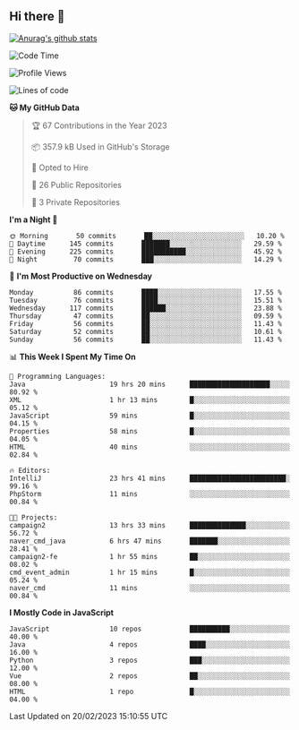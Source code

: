 ## Hi there 👋

[![Anurag's github stats](https://github-readme-stats.vercel.app/api?username=Songwonseok)](https://github.com/anuraghazra/github-readme-stats)



<!--START_SECTION:waka-->
![Code Time](http://img.shields.io/badge/Code%20Time-2%2C088%20hrs%2027%20mins-blue)

![Profile Views](http://img.shields.io/badge/Profile%20Views-4-blue)

![Lines of code](https://img.shields.io/badge/From%20Hello%20World%20I%27ve%20Written--15%20Million%20lines%20of%20code-blue)

**🐱 My GitHub Data** 

> 🏆 67 Contributions in the Year 2023
 > 
> 📦 357.9 kB Used in GitHub's Storage 
 > 
> 💼 Opted to Hire
 > 
> 📜 26 Public Repositories 
 > 
> 🔑 3 Private Repositories  
 > 
**I'm a Night 🦉** 

```text
🌞 Morning       50 commits       ██░░░░░░░░░░░░░░░░░░░░░░░   10.20 % 
🌆 Daytime      145 commits       ███████░░░░░░░░░░░░░░░░░░   29.59 % 
🌃 Evening      225 commits       ███████████░░░░░░░░░░░░░░   45.92 % 
🌙 Night         70 commits       ███░░░░░░░░░░░░░░░░░░░░░░   14.29 % 

```
📅 **I'm Most Productive on Wednesday** 

```text
Monday          86 commits       ████░░░░░░░░░░░░░░░░░░░░░   17.55 % 
Tuesday         76 commits       ████░░░░░░░░░░░░░░░░░░░░░   15.51 % 
Wednesday      117 commits       ██████░░░░░░░░░░░░░░░░░░░   23.88 % 
Thursday        47 commits       ██░░░░░░░░░░░░░░░░░░░░░░░   09.59 % 
Friday          56 commits       ██░░░░░░░░░░░░░░░░░░░░░░░   11.43 % 
Saturday        52 commits       ██░░░░░░░░░░░░░░░░░░░░░░░   10.61 % 
Sunday          56 commits       ██░░░░░░░░░░░░░░░░░░░░░░░   11.43 % 

```


📊 **This Week I Spent My Time On** 

```text
💬 Programming Languages: 
Java                     19 hrs 20 mins      ████████████████████░░░░░   80.92 % 
XML                      1 hr 13 mins        █░░░░░░░░░░░░░░░░░░░░░░░░   05.12 % 
JavaScript               59 mins             █░░░░░░░░░░░░░░░░░░░░░░░░   04.15 % 
Properties               58 mins             █░░░░░░░░░░░░░░░░░░░░░░░░   04.05 % 
HTML                     40 mins             ░░░░░░░░░░░░░░░░░░░░░░░░░   02.84 % 

🔥 Editors: 
IntelliJ                 23 hrs 41 mins      ████████████████████████░   99.16 % 
PhpStorm                 11 mins             ░░░░░░░░░░░░░░░░░░░░░░░░░   00.84 % 

🐱‍💻 Projects: 
campaign2                13 hrs 33 mins      ██████████████░░░░░░░░░░░   56.72 % 
naver_cmd_java           6 hrs 47 mins       ███████░░░░░░░░░░░░░░░░░░   28.41 % 
campaign2-fe             1 hr 55 mins        ██░░░░░░░░░░░░░░░░░░░░░░░   08.02 % 
cmd_event_admin          1 hr 15 mins        █░░░░░░░░░░░░░░░░░░░░░░░░   05.24 % 
naver_cmd                11 mins             ░░░░░░░░░░░░░░░░░░░░░░░░░   00.84 % 

```

**I Mostly Code in JavaScript** 

```text
JavaScript               10 repos            ██████████░░░░░░░░░░░░░░░   40.00 % 
Java                     4 repos             ████░░░░░░░░░░░░░░░░░░░░░   16.00 % 
Python                   3 repos             ███░░░░░░░░░░░░░░░░░░░░░░   12.00 % 
Vue                      2 repos             ██░░░░░░░░░░░░░░░░░░░░░░░   08.00 % 
HTML                     1 repo              █░░░░░░░░░░░░░░░░░░░░░░░░   04.00 % 

```



 Last Updated on 20/02/2023 15:10:55 UTC
<!--END_SECTION:waka-->
